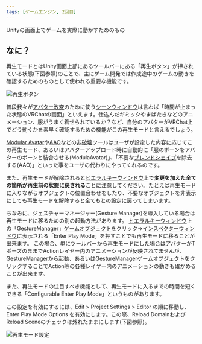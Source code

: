 ```yaml
---
tags: [ゲームエンジン, 2回目]
---
```


Unityの画面上でゲームを実際に動かすためのもの

## なに？

再生モードとはUnity画面上部にあるツールバーにある「再生ボタン」が押されている状態(下図参照)のことで、主にゲーム開発では作成途中のゲームの動きを確認するためのものとして使われる重要な機能です。

![再生ボタン](/img_dictionary/再生モード_1.png)

普段我々が[アバター改変](/docs/索引/あ行/アバター改変)のために使う[シーンウィンドウ](/docs/索引/STU/Scene-Window)は言わば「時間が止まった状態のVRChatの画面」といえます。仕込んだギミックやまばたきなどのアニメーション、服がうまく着せられているか？など、自分のアバターがVRChat上でどう動くかを素早く確認するための機能がこの再生モードと言えるでしょう。

[Modular Avatar](/docs/索引/MNO/ModularAvatar)や[AAO](/docs/索引/ABC/AAO-AvatarOptimizer)などの[非破壊](/docs/索引/は行/破壊的-非破壊的)ツールはユーザが設定した内容に応じてこの再生モード、あるいはアバターアップロード時に自動的に「服のボーンをアバターのボーンと結合させる(ModulaAvatar)」、「不要な[ブレンドシェイプ](/docs/索引/ABC/BlendShape)を除去する(AAO)」といった事をユーザの代わりにやってくれるのです。

また、再生モードが解除されると[ヒエラルキーウィンドウ](/docs/索引/GHI/Hierarchyウィンドウ)上で**変更を加えた全ての箇所が再生前の状態に戻される**ことに注意してください。たとえば再生モードに入りながらオブジェクトの位置合わせをしたり、不要なオブジェクトを非表示にしても再生モードを解除すると全てもとの設定に戻ってしまいます。

ちなみに、ジェスチャーマネージャー(Gesture Manager)を導入している場合は再生モードに移るための別の起動方法があります。
[ヒエラルキーウィンドウ](/docs/索引/GHI/Hierarchyウィンドウ)上の「GestureManager」[ゲームオブジェクト](/docs/索引/GHI/GameObject)をクリック→[インスペクターウィンドウ](/docs/索引/GHI/Inspectorウィンドウ)に表示される「Enter Play Mode」を押すことでも再生モードに移ることが出来ます。
この場合、単にツールバーから再生モードにした場合はアバターがTポーズのままでActionレイヤー内のアニメーションが反映されてませんが、GestureManagerから起動、あるいはGestureManagerゲームオブジェクトをクリックすることでAction等の各種レイヤー内のアニメーションの動きも確かめることが出来ます。

また、再生モードの注目すべき機能として、再生モードに入るまでの時間を短くできる「Configurable Enter Play Mode」というものがあります。

この設定を有効にするには、Edit > Project Settings > Editor の順に移動し、Enter Play Mode Options を有効にします。この際、Reload DomainおよびReload Sceneのチェックは外れたままにします(下図参照)。

![再生モード設定](/img_dictionary/再生モード_2.png)
